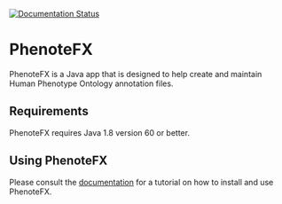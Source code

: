 [![Documentation Status](https://readthedocs.org/projects/phenotefx/badge/?version=latest)](http://phenotefx.readthedocs.io/en/latest/?badge=latest)


# PhenoteFX
PhenoteFX is a Java app that is designed to help create and maintain Human Phenotype Ontology annotation files.

## Requirements
PhenoteFX requires Java 1.8 version 60 or better.

## Using PhenoteFX
Please consult the [documentation](http://phenotefx.readthedocs.io/en/latest/index.html) for 
a tutorial on how to install and use PhenoteFX.

